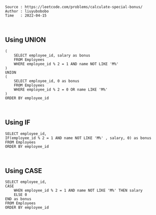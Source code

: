 ```
Source : https://leetcode.com/problems/calculate-special-bonus/
Author : liuyubobobo
Time   : 2022-04-15
```

<br/>

## Using UNION

```MySQL
(
    SELECT employee_id, salary as bonus 
    FROM Employees
    WHERE employee_id % 2 = 1 AND name NOT LIKE 'M%'
)
UNION
(
    SELECT employee_id, 0 as bonus 
    FROM Employees
    WHERE employee_id % 2 = 0 OR name LIKE 'M%'
)
ORDER BY employee_id
```

<br/>

## Using IF

```MySQL
SELECT employee_id, 
IF(employee_id % 2 = 1 AND name NOT LIKE 'M%' , salary, 0) as bonus 
FROM Employees
ORDER BY employee_id
```

<br/>

## Using CASE

```MySQL
SELECT employee_id, 
CASE 
    WHEN employee_id % 2 = 1 AND name NOT LIKE 'M%' THEN salary
    ELSE 0
END as bonus 
FROM Employees
ORDER BY employee_id
```

